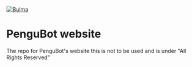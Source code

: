 [![Bulma](https://bulma.io/images/made-with-bulma--dark.png)](https://bulma.io/)
# PenguBot website
The repo for PenguBot's website this is not to be used and is under "All Rights Reserved"
